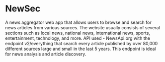 # NewSec
 A news aggregator web app that allows users to browse and search for news articles from various sources.
 The website usually consists of several sections such as local news, national news, international news, sports, entertainment, technology, and more. 
 API used - NewsApi.org with the endpoint v2/everything that search every article published by over 80,000 different sources large and small in the last 5 years. This  endpoint is ideal for news analysis and article discovery.
